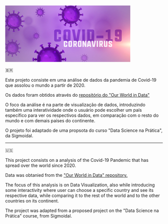 <p align="left">
  <img src="covid banner.jpg" >
</p>

🇧🇷

Este projeto consiste em uma análise de dados da pandemia de Covid-19 que assolou o mundo a partir de 2020.

Os dados foram obtidos através do [repositório do "Our World in Data"](https://github.com/owid/covid-19-data/tree/master/public/data)

O foco da análise é na parte de visualização de dados, introduzindo também uma interatividade onde o usuário pode escolher um país específico para ver os respectivos dados, em comparação com o resto do mundo e com demais países do continente.

O projeto foi adaptado de uma propsota do curso "Data Science na Prática", da Sigmoidal.

--------------

🇺🇸

This project consists on a analysis of the Covid-19 Pandemic that has spread over the world since 2020.

Data was obtanied from the ["Our World in Data" repository.](https://github.com/owid/covid-19-data/tree/master/public/data)

The focus of this analysis is on Data Visualization, also while introducing some interactivity where user can choose a specific country and see its respective data, while comparing it to the rest of the world and to the other countries on its continent.

The project was adapted from a proposed project on the "Data Science na Prática" course, from Sigmoidal.
